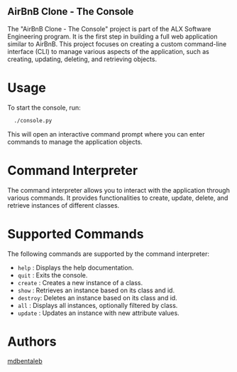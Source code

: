 ## AirBnB Clone - The Console

The "AirBnB Clone - The Console" project is part of the ALX Software Engineering program.
It is the first step in building a full web application similar to AirBnB.
This project focuses on creating a custom command-line interface (CLI) to manage various aspects of the application, such as creating, updating, deleting, and retrieving objects.


# Usage

To start the console, run:
```bash
  ./console.py
```
This will open an interactive command prompt where you can enter commands to manage the application objects.

# Command Interpreter

The command interpreter allows you to interact with the application through various commands.
It provides functionalities to create, update, delete, and retrieve instances of different classes.

# Supported Commands

The following commands are supported by the command interpreter:

 - `help`   : Displays the help documentation.
 - `quit`   : Exits the console.
 - `create` : Creates a new instance of a class.
 - `show`   : Retrieves an instance based on its class and id.
 - `destroy`: Deletes an instance based on its class and id.
 - `all`    : Displays all instances, optionally filtered by class.
 - `update` : Updates an instance with new attribute values.

# Authors
[mdbentaleb](https://github.com/mdbentaleb)
